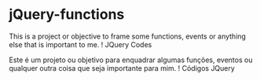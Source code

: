 # jQuery-functions
 This is a project or objective to frame some functions, events or anything else that is important to me. ! JQuery Codes

 Este é um projeto ou objetivo para enquadrar algumas funções, eventos ou qualquer outra coisa que seja importante para mim. ! Códigos JQuery
